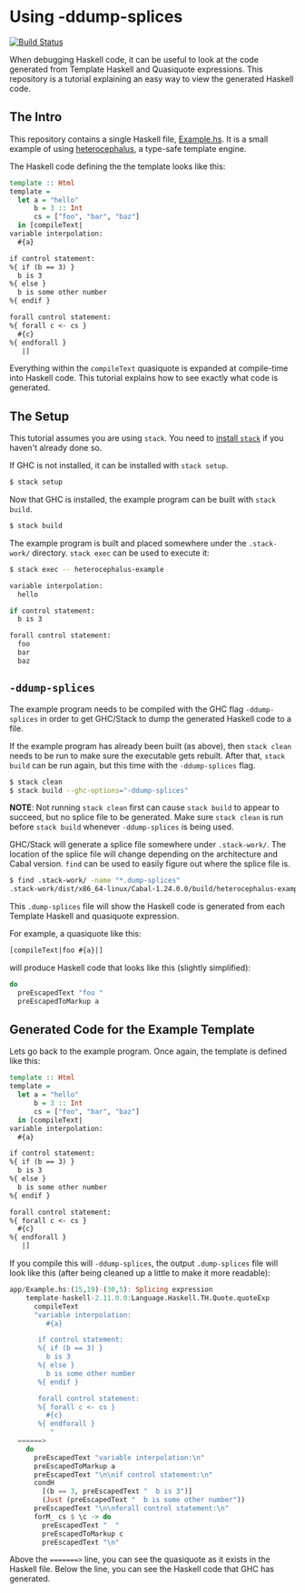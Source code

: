# Using -ddump-splices

[![Build Status](https://travis-ci.org/cdepillabout/heterocephalus-example.svg?branch=master)](https://travis-ci.org/cdepillabout/heterocephalus-example)

When debugging Haskell code, it can be useful to look at the code generated
from Template Haskell and Quasiquote expressions.  This repository is a
tutorial explaining an easy way to view the generated Haskell code.

## The Intro

This repository contains a single Haskell file, [Example.hs](app/Example.hs).  It
is a small example of using
[heterocephalus](https://hackage.haskell.org/package/heterocephalus), a
type-safe template engine.

The Haskell code defining the the template looks like this:

```haskell
template :: Html
template =
  let a = "hello"
      b = 3 :: Int
      cs = ["foo", "bar", "baz"]
  in [compileText|
variable interpolation:
  #{a}

if control statement:
%{ if (b == 3) }
  b is 3
%{ else }
  b is some other number
%{ endif }

forall control statement:
%{ forall c <- cs }
  #{c}
%{ endforall }
   |]
```

Everything within the `compileText` quasiquote is expanded at compile-time into
Haskell code.  This tutorial explains how to see exactly what code is
generated.

## The Setup

This tutorial assumes you are using `stack`.  You need to [install
`stack`](https://docs.haskellstack.org/en/stable/README/#how-to-install) if you
haven't already done so.

If GHC is not installed, it can be installed with `stack setup`.

```sh
$ stack setup
```

Now that GHC is installed, the example program can be built with `stack build`.

```sh
$ stack build
```

The example program is built and placed somewhere under the `.stack-work/`
directory.  `stack exec`  can be used to execute it:

```sh
$ stack exec -- heterocephalus-example

variable interpolation:
  hello

if control statement:
  b is 3

forall control statement:
  foo
  bar
  baz
```

## `-ddump-splices`

The example program needs to be compiled with the GHC flag `-ddump-splices` in
order to get GHC/Stack to dump the generated Haskell code to a file.

If the example program has already been built (as above), then `stack clean`
needs to be run to make sure the executable gets rebuilt.  After that, `stack
build` can be run again, but this time with the `-ddump-splices` flag.


```sh
$ stack clean
$ stack build --ghc-options="-ddump-splices"
```

__NOTE__: Not running `stack clean` first can cause `stack build` to appear to
succeed, but no splice file to be generated.  Make sure `stack clean` is run
before `stack build` whenever `-ddump-splices` is being used.

GHC/Stack will generate a splice file somewhere under `.stack-work/`.  The
location of the splice file will change depending on the architecture and Cabal
version. `find` can be used to easily figure out where the splice file is.

```sh
$ find .stack-work/ -name "*.dump-splices"
.stack-work/dist/x86_64-linux/Cabal-1.24.0.0/build/heterocephalus-example/heterocephalus-example-tmp/app/Example.dump-splices
```

This `.dump-splices` file will show the Haskell code is generated from each
Template Haskell and quasiquote expression.

For example, a quasiquote like this:

```haskell
[compileText|foo #{a}|]
```

will produce Haskell code that looks like this (slightly simplified):

```haskell
do
  preEscapedText "foo "
  preEscapedToMarkup a
```

## Generated Code for the Example Template

Lets go back to the example program.  Once again, the template is defined like
this:

```haskell
template :: Html
template =
  let a = "hello"
      b = 3 :: Int
      cs = ["foo", "bar", "baz"]
  in [compileText|
variable interpolation:
  #{a}

if control statement:
%{ if (b == 3) }
  b is 3
%{ else }
  b is some other number
%{ endif }

forall control statement:
%{ forall c <- cs }
  #{c}
%{ endforall }
   |]
```

If you compile this will `-ddump-splices`, the output `.dump-splices` file will
look like this (after being cleaned up a little to make it more readable):

```haskell
app/Example.hs:(15,19)-(30,5): Splicing expression
    template-haskell-2.11.0.0:Language.Haskell.TH.Quote.quoteExp
      compileText
      "variable interpolation:
         #{a}

       if control statement:
       %{ if (b == 3) }
         b is 3
       %{ else }
         b is some other number
       %{ endif }

       forall control statement:
       %{ forall c <- cs }
         #{c}
       %{ endforall }
          "
  ======>
    do
      preEscapedText "variable interpolation:\n"
      preEscapedToMarkup a
      preEscapedText "\n\nif control statement:\n"
      condH
        [(b == 3, preEscapedText "  b is 3")]
        (Just (preEscapedText "  b is some other number"))
      preEscapedText "\n\nforall control statement:\n"
      forM_ cs $ \c -> do
        preEscapedText "  "
        preEscapedToMarkup c
        preEscapedText "\n"
```

Above the `=======>` line, you can see the quasiquote as it exists in the
Haskell file.  Below the line, you can see the Haskell code that GHC has
generated.
